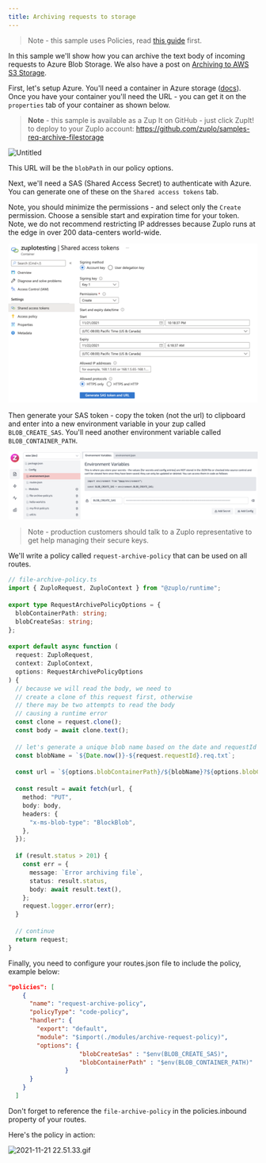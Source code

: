```yaml
---
title: Archiving requests to storage
---
```


> Note - this sample uses Policies, read [this guide](../overview/policies.md) first.

In this sample we'll show how you can archive the text body of incoming requests
to Azure Blob Storage. We also have a post on [Archiving to AWS S3 Storage](/blog/2022/03/22/custom-policies-in-code-archiving-requests-to-s3).

First, let's setup Azure. You'll need a container in
Azure storage
([docs](https://docs.microsoft.com/en-us/azure/storage/common/storage-account-create?tabs=azure-portal)).
Once you have your container you'll need the URL - you can get it on the
`properties` tab of your container as shown below.

> **Note** - this sample is available as a Zup It on GitHub - just click ZupIt!
> to deploy to your Zuplo account:
> https://github.com/zuplo/samples-req-archive-filestorage

![Untitled](/media/guides/archiving-requests-to-storage/Untitled.png)

This URL will be the `blobPath` in our policy options.

Next, we'll need a SAS (Shared Access Secret) to authenticate with Azure. You
can generate one of these on the `Shared access tokens` tab.

Note, you should minimize the permissions - and select only the `Create`
permission. Choose a sensible start and expiration time for your token. Note, we
do not recommend restricting IP addresses because Zuplo runs at the edge in over
200 data-centers world-wide.

![Untitled](/media/guides/archiving-requests-to-storage/Untitled_1.png)

Then generate your SAS token - copy the token (not the url) to clipboard and
enter into a new environment variable in your zup called `BLOB_CREATE_SAS`.
You'll need another environment variable called `BLOB_CONTAINER_PATH`.

![Untitled](/media/guides/archiving-requests-to-storage/Untitled_2.png)

> Note - production customers should talk to a Zuplo representative to get help
> managing their secure keys.

We'll write a policy called `request-archive-policy` that can be used on all
routes.

```ts
// file-archive-policy.ts
import { ZuploRequest, ZuploContext } from "@zuplo/runtime";

export type RequestArchivePolicyOptions = {
  blobContainerPath: string;
  blobCreateSas: string;
};

export default async function (
  request: ZuploRequest,
  context: ZuploContext,
  options: RequestArchivePolicyOptions
) {
  // because we will read the body, we need to
  // create a clone of this request first, otherwise
  // there may be two attempts to read the body
  // causing a runtime error
  const clone = request.clone();
  const body = await clone.text();

  // let's generate a unique blob name based on the date and requestId
  const blobName = `${Date.now()}-${request.requestId}.req.txt`;

  const url = `${options.blobContainerPath}/${blobName}?${options.blobCreateSas}`;

  const result = await fetch(url, {
    method: "PUT",
    body: body,
    headers: {
      "x-ms-blob-type": "BlockBlob",
    },
  });

  if (result.status > 201) {
    const err = {
      message: `Error archiving file`,
      status: result.status,
      body: await result.text(),
    };
    request.logger.error(err);
  }

  // continue
  return request;
}
```

Finally, you need to configure your routes.json file to include the policy,
example below:

```json
"policies": [
    {
      "name": "request-archive-policy",
      "policyType": "code-policy",
      "handler": {
        "export": "default",
        "module": "$import(./modules/archive-request-policy)",
        "options": {
					"blobCreateSas" : "$env(BLOB_CREATE_SAS)",
					"blobContainerPath" : "$env(BLOB_CONTAINER_PATH)"
				}
      }
    }
  ]
```

Don't forget to reference the `file-archive-policy` in the policies.inbound
property of your routes.

Here's the policy in action:

![2021-11-21 22.51.33.gif](/media/guides/archiving-requests-to-storage/2021-11-21_22.51.33.gif)
